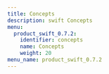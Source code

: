 ```yaml
---
title: Concepts
description: swift Concepts
menu:
  product_swift_0.7.2:
    identifier: concepts
    name: Concepts
    weight: 20
menu_name: product_swift_0.7.2
---
```

